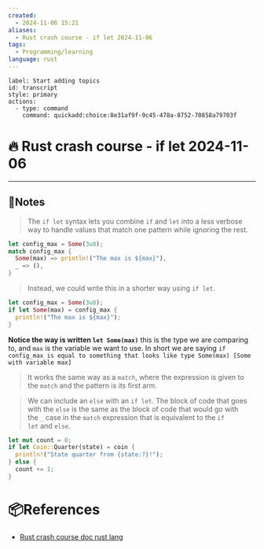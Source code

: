 ```yaml
---
created:
  - 2024-11-06 15:21
aliases:
  - Rust crash course - if let 2024-11-06
tags:
  - Programming/learning
language: rust
---
```

```meta-bind-button
label: Start adding topics
id: transcript
style: primary
actions:
  - type: command
    command: quickadd:choice:8e31af9f-9c45-478a-8752-70858a79703f

```
# 🔥 Rust crash course - if let 2024-11-06 

---
## 📃Notes 

> The `if let` syntax lets you combine `if` and `let` into a less verbose way to handle values that match one pattern while ignoring the rest.

```rust
let config_max = Some(3u8);
match config_max {
  Some(max) => println!("The max is ${max}"),
  _ => (),
}
```

> Instead, we could write this in a shorter way using `if let`.

```rust
let config_max = Some(3u8);
if let Some(max) = config_max {
  println!("The max is ${max}");
}
```

**Notice the way is written `let Some(max)`** this is the type we are comparing to, and `max` is the variable we want to use.
In short we are saying `if config_max is equal to something that looks like type Some(max) [Some with variable max]`

>It works the same way as a `match`, where the expression is given to the `match` and the pattern is its first arm.

> We can include an `else` with an `if let`. The block of code that goes with the `else` is the same as the block of code that would go with the `_` case in the `match` expression that is equivalent to the `if let` and `else`.

```rust
let mut count = 0;
if let Coin::Quarter(state) = coin {
  println!("State quarter from {state:?}!");
} else {
  count += 1;
}
```



# 📦References 
- [Rust crash course doc rust lang](https://doc.rust-lang.org/book/ch06-03-if-let.html)